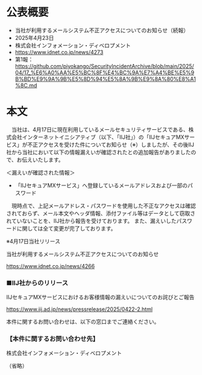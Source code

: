 # 公表概要
- 当社が利用するメールシステム不正アクセスについてのお知らせ（続報）
- 2025年4月23日
- 株式会社インフォメーション・ディベロプメント
- https://www.idnet.co.jp/news/4273
- 第1報：https://github.com/piyokango/SecurityIncidentArchive/blob/main/2025/04/17_%E6%A0%AA%E5%BC%8F%E4%BC%9A%E7%A4%BE%E5%9B%BD%E9%9A%9B%E5%8D%94%E5%8A%9B%E9%8A%80%E8%A1%8C.md

# 本文
　当社は、4月17日に現在利用しているメールセキュリティサービスである、株式会社インターネットイニシアティブ（以下、「IIJ社」）の「IIJセキュアMXサービス」が不正アクセスを受けた件についてお知らせ（※）しましたが、その後IIJ社から当社において以下の情報漏えいが確認されたとの追加報告がありましたので、お伝えいたします。

＜漏えいが確認された情報＞
- 「IIJセキュアMXサービス」へ登録しているメールアドレスおよび一部のパスワード

　現時点で、上記メールアドレス・パスワードを使用した不正なアクセスは確認されておらず、メール本文やヘッダ情報、添付ファイル等はデータとして窃取されていないことを、IIJ社から報告を受けております。
また、漏えいしたパスワードに関しては全て変更が完了しております。


※4月17日当社リリース

当社が利用するメールシステム不正アクセスについてのお知らせ

https://www.idnet.co.jp/news/4266

### ■IIJ社からのリリース
IIJセキュアMXサービスにおけるお客様情報の漏えいについてのお詫びとご報告

https://www.iij.ad.jp/news/pressrelease/2025/0422-2.html


本件に関するお問い合わせは、以下の窓口までご連絡ください。

### 【本件に関するお問い合わせ先】
株式会社インフォメーション・ディベロプメント

（省略）
